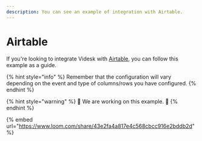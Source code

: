 ```yaml
---
description: You can see an example of integration with Airtable.
---
```


# Airtable

If you're looking to integrate Videsk with [Airtable](https://api.airtable.com), you can follow this example as a guide.

{% hint style="info" %}
Remember that the configuration will vary depending on the event and type of columns/rows you have configured.
{% endhint %}

{% hint style="warning" %}
🚧 We are working on this example. 🚧
{% endhint %}

{% embed url="https://www.loom.com/share/43e2fa4a817e4c568cbcc916e2bddb2d" %}
